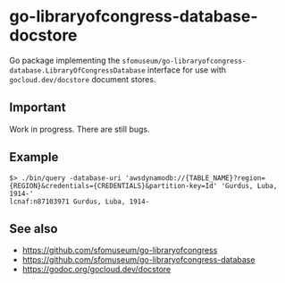 # go-libraryofcongress-database-docstore

Go package implementing the `sfomuseum/go-libraryofcongress-database.LibraryOfCongressDatabase` interface for use with `gocloud.dev/docstore` document stores. 

## Important

Work in progress. There are still bugs.

## Example

```
$> ./bin/query -database-uri 'awsdynamodb://{TABLE_NAME}?region={REGION}&credentials={CREDENTIALS}&partition-key=Id' 'Gurdus, Luba, 1914-'
lcnaf:n87103971 Gurdus, Luba, 1914-
```

## See also

* https://github.com/sfomuseum/go-libraryofcongress
* https://github.com/sfomuseum/go-libraryofcongress-database
* https://godoc.org/gocloud.dev/docstore
